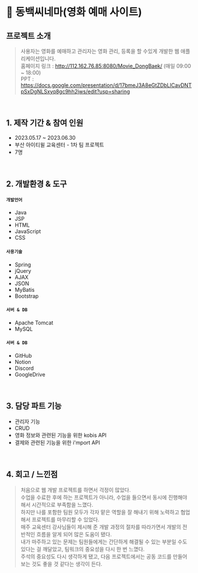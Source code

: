 # :pushpin: 동백씨네마(영화 예매 사이트)

## 프로젝트 소개
>사용자는 영화를 예매하고 관리자는 영화 관리, 등록을 할 수있게 개발한 웹 애플리케이션입니다.
><br>
>홈페이지 링크 : http://112.162.76.85:8080/Movie_DongBaek/ (매일 09:00 ~ 18:00)  
>PPT : https://docs.google.com/presentation/d/17bmeJ3A8eGtZDbLlCavDNTpSxDgNLSxyq8gc9hh2jws/edit?usp=sharing  

</br>

## 1. 제작 기간 & 참여 인원
- 2023.05.17 ~ 2023.06.30
- 부산 아이티윌 교육센터 - 1차 팀 프로젝트
- 7명

</br>

## 2. 개발환경 & 도구
#### `개발언어`
  - Java
  - JSP
  - HTML
  - JavaScript
  - CSS
    
#### `사용기술`
  - Spring
  - jQuery
  - AJAX
  - JSON
  - MyBatis
  - Bootstrap
    
#### `서버 & DB`
  - Apache Tomcat
  - MySQL
    
#### `서버 & DB`
  - GitHub
  - Notion
  - Discord
  - GoogleDrive

</br>

## 3. 담당 파트 기능
  - 관리자 기능
  - CRUD
  - 영화 정보와 관련된 기능을 위한 kobis API
  - 결제와 관련된 기능을 위한 i'mport API  

</br>

## 4. 회고 / 느낀점
>처음으로 웹 개발 프로젝트를 하면서 걱정이 많았다.<br>
>수업을 수료한 후에 하는 프로젝트가 아니라, 수업을 들으면서 동시에 진행해야 해서 시간적으로 부족함을 느꼈다.<br>
>하지만 나를 포함한 팀원 모두가 각자 맡은 역할을 잘 해내기 위해 노력하고 협업해서 프로젝트를 마무리할 수 있었다.<br>
>매주 교육센터 강사님들이 제시해 준 개발 과정의 절차를 따라가면서 개발의 전반적인 흐름을 알게 되어 많은 도움이 됐다.<br>
>내가 마주하고 있는 문제는 팀원들에게는 간단하게 해결될 수 있는 부분일 수도 있다는 걸 깨달았고, 팀워크의 중요성을 다시 한 번 느꼈다.<br>
>주석의 중요성도 다시 생각하게 됐고, 다음 프로젝트에서는 공동 코드를 만들어 보는 것도 좋을 것 같다는 생각이 든다.
